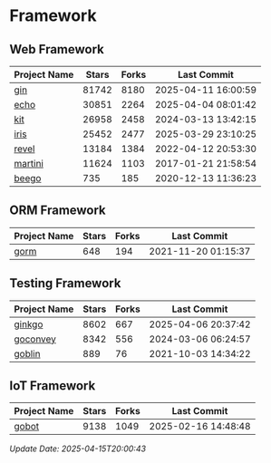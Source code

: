 # Framework

## Web Framework
| Project Name | Stars | Forks | Last Commit |
| ------------ | ----- | ----- | ----------- |
| [gin](https://github.com/gin-gonic/gin) | 81742 | 8180 | 2025-04-11 16:00:59 |
| [echo](https://github.com/labstack/echo) | 30851 | 2264 | 2025-04-04 08:01:42 |
| [kit](https://github.com/go-kit/kit) | 26958 | 2458 | 2024-03-13 13:42:15 |
| [iris](https://github.com/kataras/iris) | 25452 | 2477 | 2025-03-29 23:10:25 |
| [revel](https://github.com/revel/revel) | 13184 | 1384 | 2022-04-12 20:53:30 |
| [martini](https://github.com/go-martini/martini) | 11624 | 1103 | 2017-01-21 21:58:54 |
| [beego](https://github.com/astaxie/beego) | 735 | 185 | 2020-12-13 11:36:23 |

## ORM Framework
| Project Name | Stars | Forks | Last Commit |
| ------------ | ----- | ----- | ----------- |
| [gorm](https://github.com/jinzhu/gorm) | 648 | 194 | 2021-11-20 01:15:37 |

## Testing Framework
| Project Name | Stars | Forks | Last Commit |
| ------------ | ----- | ----- | ----------- |
| [ginkgo](https://github.com/onsi/ginkgo) | 8602 | 667 | 2025-04-06 20:37:42 |
| [goconvey](https://github.com/smartystreets/goconvey) | 8342 | 556 | 2024-03-06 06:24:57 |
| [goblin](https://github.com/franela/goblin) | 889 | 76 | 2021-10-03 14:34:22 |

## IoT Framework
| Project Name | Stars | Forks | Last Commit |
| ------------ | ----- | ----- | ----------- |
| [gobot](https://github.com/hybridgroup/gobot) | 9138 | 1049 | 2025-02-16 14:48:48 |

*Update Date: 2025-04-15T20:00:43*